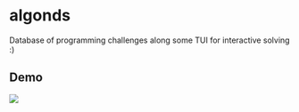 # algonds
Database of programming challenges along some TUI for interactive solving :)

## Demo
![](https://gifyu.com/image/Sw4Ik)
